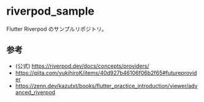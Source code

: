 # riverpod_sample

Flutter Riverpod のサンプルリポジトリ。

## 参考

- (公式) https://riverpod.dev/docs/concepts/providers/
- https://qiita.com/yukihiroK/items/40d927b46106f06b2f65#futureprovider
- https://zenn.dev/kazutxt/books/flutter_practice_introduction/viewer/advanced_riverpod

